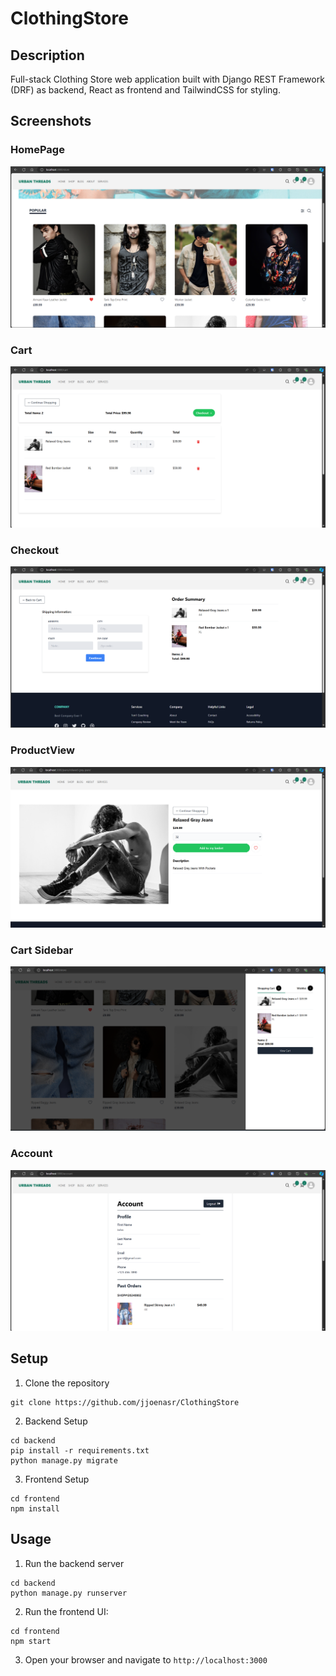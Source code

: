 # ClothingStore

## Description
Full-stack Clothing Store web application built with Django REST Framework (DRF) as backend, React as frontend and TailwindCSS for styling.

## Screenshots

### HomePage
![HomePage](screenshots/Home.png)
### Cart
![Cart](screenshots/Cart.png)
### Checkout
![Checkout](screenshots/Checkout.png)
### ProductView
![Productview](screenshots/ProductView.png)
### Cart Sidebar 
![Cart SideBar](screenshots/Sidebar.png)
### Account
![Account](screenshots/Account.png)

## Setup
1. Clone the repository
```
git clone https://github.com/jjoenasr/ClothingStore
```

2. Backend Setup
```
cd backend
pip install -r requirements.txt
python manage.py migrate
```

3. Frontend Setup
```
cd frontend
npm install
```

## Usage
1. Run the backend server
```
cd backend
python manage.py runserver
```

2. Run the frontend UI:
```
cd frontend
npm start
```

3. Open your browser and navigate to `http://localhost:3000`
